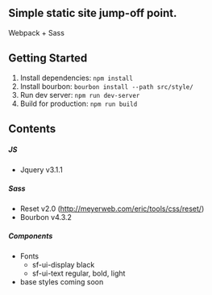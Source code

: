 ## Simple static site jump-off point.
Webpack + Sass

## Getting Started
  1. Install dependencies:
    `npm install`
  2. Install bourbon:
    `bourbon install --path src/style/`
  3. Run dev server:
    `npm run dev-server`
  4. Build for production:
    `npm run build`

## Contents
##### JS
  * Jquery v3.1.1

##### Sass
  * Reset v2.0 (http://meyerweb.com/eric/tools/css/reset/)
  * Bourbon v4.3.2

##### Components
  * Fonts
    * sf-ui-display black
    * sf-ui-text regular, bold, light
  * base styles coming soon
